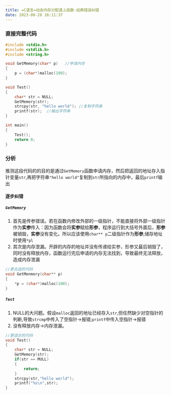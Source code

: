 ```yaml
---
title: =C语言=动态内存分配遇上函数-经典错误纠错
date: 2023-08-28 16:11:37
---
```

### 直接完整代码 #
```C
#include <stdio.h>
#include <stdlib.h>
#include <string.h>

void GetMemory(char* p)   //申请内存
{
	p = (char*)malloc(100);  
}

void Test()
{
	char* str = NULL;
	GetMemory(str);
	strcpy(str, "hello world"); //复制字符串
	printf(str);  //输出字符串
}

int main()
{
	Test();
	return 0;
}
```
### 分析 #
推测这段代码的的目的是通过``GetMemory``函数申请内存，然后把返回的地址存入指针变量``str``,再把字符串``"hello world"``复制到``str``所指向的内存中，最后``printf``输出

#### 逐步纠错 #

##### ``GetMemory`` #

1. 首先是传参错误。若在函数内修改外部的一级指针，不能直接将外部一级指针作为**实参**传入：因为函数会将**实参**赋给**形参**，程序运行到大括号外面后，**形参**被销毁，**实参**没有变化。所以应该使用``char** p``二级指针作为**形参**,储存地址时使用``*p``\
2. 其次是内存泄漏。开辟的内存的地址并没有传递给实参，形参又最后销毁了，同时没有释放内存，函数运行完后申请的内存无法找到，导致最终无法释放，造成内存泄漏

```C
//更合适的代码
void GetMenmory(char** p)
{
    *p = (char*)malloc(100);
}

```
##### ``Test`` #
1. NULL的大问题。假设``malloc``返回的地址已经存入``str``,但任然缺少对空指针的判断,导致``strcmp``中传入了空指针->报错;``printf``中传入空指针->报错
2. 没有释放内存->内存泄漏。
```C
//更适合的代码
void Test()
{
    char* str = NULL;
    GetMemory(str);
    if(str == MULL)
    {
        return;
    }
    strcpy(str,"hello world");
    printf("%s\n",str);
}

```
